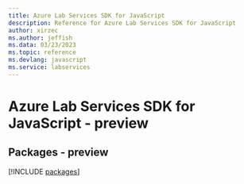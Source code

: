 ```yaml
---
title: Azure Lab Services SDK for JavaScript
description: Reference for Azure Lab Services SDK for JavaScript
author: xirzec
ms.author: jeffish
ms.data: 03/23/2023
ms.topic: reference
ms.devlang: javascript
ms.service: labservices
---
```

# Azure Lab Services SDK for JavaScript - preview
## Packages - preview
[!INCLUDE [packages](lab-services-index.md)]
